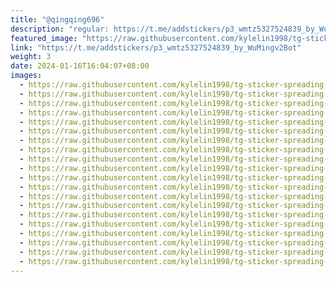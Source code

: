 ```yaml
---
title: "@qingqing696"
description: "regular: https://t.me/addstickers/p3_wmtz5327524839_by_WuMingv2Bot"
featured_image: "https://raw.githubusercontent.com/kylelin1998/tg-sticker-spreading-worldwide-images/main/img/5bac4460-9313-4854-bab5-9fd5b8887ed7.jpg"
link: "https://t.me/addstickers/p3_wmtz5327524839_by_WuMingv2Bot"
weight: 3
date: 2024-01-16T16:04:07+08:00
images:
  - https://raw.githubusercontent.com/kylelin1998/tg-sticker-spreading-worldwide-images/main/img/5bac4460-9313-4854-bab5-9fd5b8887ed7.jpg
  - https://raw.githubusercontent.com/kylelin1998/tg-sticker-spreading-worldwide-images/main/img/6a8375fb-392f-4c8f-945f-6840b36ff70f.jpg
  - https://raw.githubusercontent.com/kylelin1998/tg-sticker-spreading-worldwide-images/main/img/facdf7b0-6f2c-4380-b0e2-1f7e81da3d97.jpg
  - https://raw.githubusercontent.com/kylelin1998/tg-sticker-spreading-worldwide-images/main/img/5d4448a6-c2a3-42c2-afd2-305f9261921c.jpg
  - https://raw.githubusercontent.com/kylelin1998/tg-sticker-spreading-worldwide-images/main/img/2633a638-388d-46a6-85e1-3ab2a7a961b4.jpg
  - https://raw.githubusercontent.com/kylelin1998/tg-sticker-spreading-worldwide-images/main/img/6944ff95-9563-4a05-8554-54f0a3d4b67c.jpg
  - https://raw.githubusercontent.com/kylelin1998/tg-sticker-spreading-worldwide-images/main/img/7506d20a-5399-4c1d-8530-5d8945af9904.jpg
  - https://raw.githubusercontent.com/kylelin1998/tg-sticker-spreading-worldwide-images/main/img/76b111d1-af28-489f-bbae-d17444a93252.jpg
  - https://raw.githubusercontent.com/kylelin1998/tg-sticker-spreading-worldwide-images/main/img/d961e52a-7ee5-4cfb-b7ba-1bb6d874568f.jpg
  - https://raw.githubusercontent.com/kylelin1998/tg-sticker-spreading-worldwide-images/main/img/6c1c8c4c-47aa-4aec-83ee-9763887e90fb.jpg
  - https://raw.githubusercontent.com/kylelin1998/tg-sticker-spreading-worldwide-images/main/img/308251a7-6a5e-4033-8fec-ec19d66d930a.jpg
  - https://raw.githubusercontent.com/kylelin1998/tg-sticker-spreading-worldwide-images/main/img/262451c9-f41a-44c5-9ec1-488496a1a51f.jpg
  - https://raw.githubusercontent.com/kylelin1998/tg-sticker-spreading-worldwide-images/main/img/9278f630-96bf-44ee-933d-1fcea4c48b75.jpg
  - https://raw.githubusercontent.com/kylelin1998/tg-sticker-spreading-worldwide-images/main/img/ab6d5ed5-9527-40a3-bb1c-e0c51e780ecf.jpg
  - https://raw.githubusercontent.com/kylelin1998/tg-sticker-spreading-worldwide-images/main/img/7ca50927-6500-47ee-850c-085bf7e6018c.jpg
  - https://raw.githubusercontent.com/kylelin1998/tg-sticker-spreading-worldwide-images/main/img/aacc9fba-d662-4699-b2e0-55e6ff9cf38f.jpg
  - https://raw.githubusercontent.com/kylelin1998/tg-sticker-spreading-worldwide-images/main/img/d8e27960-0843-4124-88f0-fe18a5909620.jpg
  - https://raw.githubusercontent.com/kylelin1998/tg-sticker-spreading-worldwide-images/main/img/308c3737-80be-4545-8918-b3892ad06dc4.jpg
  - https://raw.githubusercontent.com/kylelin1998/tg-sticker-spreading-worldwide-images/main/img/47c6a3b6-b2c7-4691-b633-8dea32a80bb9.jpg
  - https://raw.githubusercontent.com/kylelin1998/tg-sticker-spreading-worldwide-images/main/img/5424231b-7be4-47dd-93c3-886704b13c90.jpg
---
```

